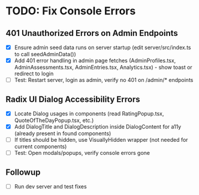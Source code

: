 # TODO: Fix Console Errors

## 401 Unauthorized Errors on Admin Endpoints
- [x] Ensure admin seed data runs on server startup (edit server/src/index.ts to call seedAdminData())
- [x] Add 401 error handling in admin page fetches (AdminProfiles.tsx, AdminAssessments.tsx, AdminEntries.tsx, Analytics.tsx) - show toast or redirect to login
- [ ] Test: Restart server, login as admin, verify no 401 on /admin/* endpoints

## Radix UI Dialog Accessibility Errors
- [x] Locate Dialog usages in components (read RatingPopup.tsx, QuoteOfTheDayPopup.tsx, etc.)
- [x] Add DialogTitle and DialogDescription inside DialogContent for a11y (already present in found components)
- [ ] If titles should be hidden, use VisuallyHidden wrapper (not needed for current components)
- [ ] Test: Open modals/popups, verify console errors gone

## Followup
- [ ] Run dev server and test fixes
